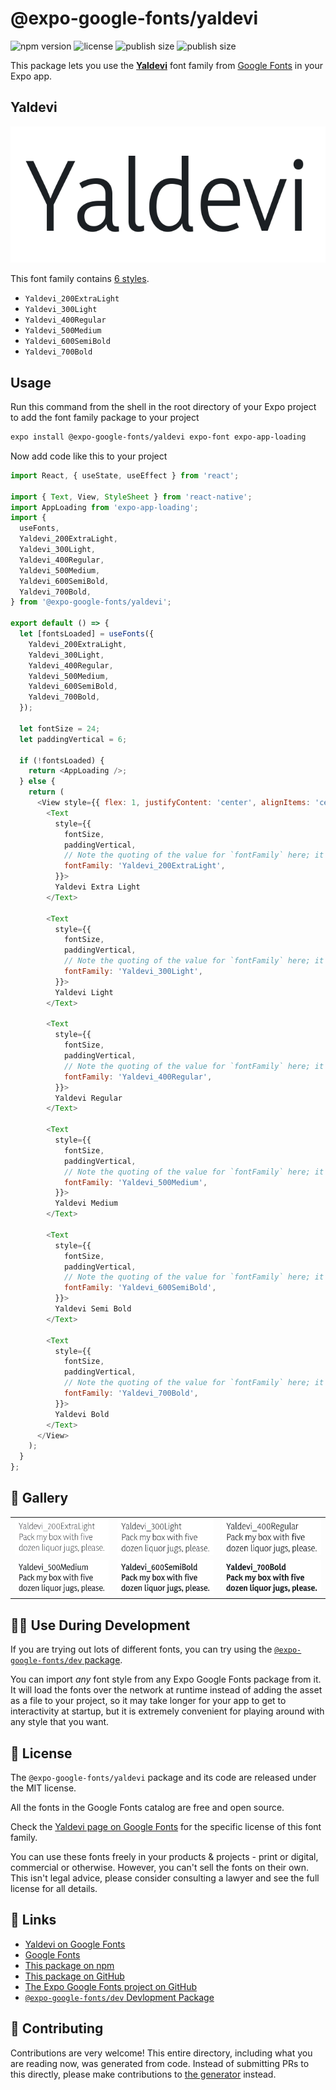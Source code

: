 # @expo-google-fonts/yaldevi

![npm version](https://flat.badgen.net/npm/v/@expo-google-fonts/yaldevi)
![license](https://flat.badgen.net/github/license/expo/google-fonts)
![publish size](https://flat.badgen.net/packagephobia/install/@expo-google-fonts/yaldevi)
![publish size](https://flat.badgen.net/packagephobia/publish/@expo-google-fonts/yaldevi)

This package lets you use the [**Yaldevi**](https://fonts.google.com/specimen/Yaldevi) font family from [Google Fonts](https://fonts.google.com/) in your Expo app.

## Yaldevi

![Yaldevi](./font-family.png)

This font family contains [6 styles](#-gallery).

- `Yaldevi_200ExtraLight`
- `Yaldevi_300Light`
- `Yaldevi_400Regular`
- `Yaldevi_500Medium`
- `Yaldevi_600SemiBold`
- `Yaldevi_700Bold`

## Usage

Run this command from the shell in the root directory of your Expo project to add the font family package to your project
```sh
expo install @expo-google-fonts/yaldevi expo-font expo-app-loading
```

Now add code like this to your project
```js
import React, { useState, useEffect } from 'react';

import { Text, View, StyleSheet } from 'react-native';
import AppLoading from 'expo-app-loading';
import {
  useFonts,
  Yaldevi_200ExtraLight,
  Yaldevi_300Light,
  Yaldevi_400Regular,
  Yaldevi_500Medium,
  Yaldevi_600SemiBold,
  Yaldevi_700Bold,
} from '@expo-google-fonts/yaldevi';

export default () => {
  let [fontsLoaded] = useFonts({
    Yaldevi_200ExtraLight,
    Yaldevi_300Light,
    Yaldevi_400Regular,
    Yaldevi_500Medium,
    Yaldevi_600SemiBold,
    Yaldevi_700Bold,
  });

  let fontSize = 24;
  let paddingVertical = 6;

  if (!fontsLoaded) {
    return <AppLoading />;
  } else {
    return (
      <View style={{ flex: 1, justifyContent: 'center', alignItems: 'center' }}>
        <Text
          style={{
            fontSize,
            paddingVertical,
            // Note the quoting of the value for `fontFamily` here; it expects a string!
            fontFamily: 'Yaldevi_200ExtraLight',
          }}>
          Yaldevi Extra Light
        </Text>

        <Text
          style={{
            fontSize,
            paddingVertical,
            // Note the quoting of the value for `fontFamily` here; it expects a string!
            fontFamily: 'Yaldevi_300Light',
          }}>
          Yaldevi Light
        </Text>

        <Text
          style={{
            fontSize,
            paddingVertical,
            // Note the quoting of the value for `fontFamily` here; it expects a string!
            fontFamily: 'Yaldevi_400Regular',
          }}>
          Yaldevi Regular
        </Text>

        <Text
          style={{
            fontSize,
            paddingVertical,
            // Note the quoting of the value for `fontFamily` here; it expects a string!
            fontFamily: 'Yaldevi_500Medium',
          }}>
          Yaldevi Medium
        </Text>

        <Text
          style={{
            fontSize,
            paddingVertical,
            // Note the quoting of the value for `fontFamily` here; it expects a string!
            fontFamily: 'Yaldevi_600SemiBold',
          }}>
          Yaldevi Semi Bold
        </Text>

        <Text
          style={{
            fontSize,
            paddingVertical,
            // Note the quoting of the value for `fontFamily` here; it expects a string!
            fontFamily: 'Yaldevi_700Bold',
          }}>
          Yaldevi Bold
        </Text>
      </View>
    );
  }
};

```

## 🔡 Gallery


||||
|-|-|-|
|![Yaldevi_200ExtraLight](./Yaldevi_200ExtraLight.ttf.png)|![Yaldevi_300Light](./Yaldevi_300Light.ttf.png)|![Yaldevi_400Regular](./Yaldevi_400Regular.ttf.png)||
|![Yaldevi_500Medium](./Yaldevi_500Medium.ttf.png)|![Yaldevi_600SemiBold](./Yaldevi_600SemiBold.ttf.png)|![Yaldevi_700Bold](./Yaldevi_700Bold.ttf.png)||


## 👩‍💻 Use During Development

If you are trying out lots of different fonts, you can try using the [`@expo-google-fonts/dev` package](https://github.com/expo/google-fonts/tree/master/font-packages/dev#readme).

You can import *any* font style from any Expo Google Fonts package from it. It will load the fonts
over the network at runtime instead of adding the asset as a file to your project, so it may take longer
for your app to get to interactivity at startup, but it is extremely convenient
for playing around with any style that you want.

## 📖 License

The `@expo-google-fonts/yaldevi` package and its code are released under the MIT license.

All the fonts in the Google Fonts catalog are free and open source.

Check the [Yaldevi page on Google Fonts](https://fonts.google.com/specimen/Yaldevi) for the specific license of this font family.

You can use these fonts freely in your products & projects - print or digital, commercial or otherwise. However, you can't sell the fonts on their own. This isn't legal advice, please consider consulting a lawyer and see the full license for all details.

## 🔗 Links

- [Yaldevi on Google Fonts](https://fonts.google.com/specimen/Yaldevi)
- [Google Fonts](https://fonts.google.com/)
- [This package on npm](https://www.npmjs.com/package/@expo-google-fonts/yaldevi)
- [This package on GitHub](https://github.com/expo/google-fonts/tree/master/font-packages/yaldevi)
- [The Expo Google Fonts project on GitHub](https://github.com/expo/google-fonts)
- [`@expo-google-fonts/dev` Devlopment Package](https://github.com/expo/google-fonts/tree/master/font-packages/dev)

## 🤝 Contributing

Contributions are very welcome! This entire directory, including what you are reading now, was generated from code. Instead of submitting PRs to this directly, please make contributions to [the generator](https://github.com/expo/google-fonts/tree/master/packages/generator) instead.
